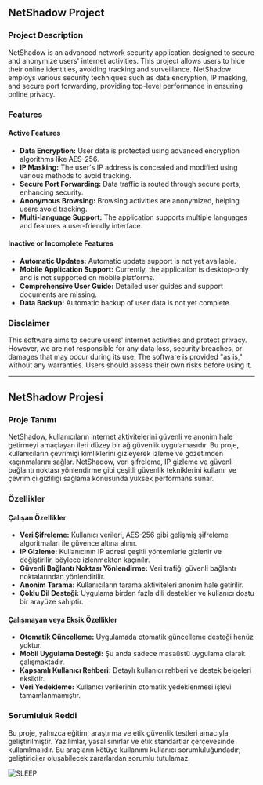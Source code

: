 ## NetShadow Project

### Project Description
NetShadow is an advanced network security application designed to secure and anonymize users' internet activities. This project allows users to hide their online identities, avoiding tracking and surveillance. NetShadow employs various security techniques such as data encryption, IP masking, and secure port forwarding, providing top-level performance in ensuring online privacy.

### Features
#### Active Features
- **Data Encryption:** User data is protected using advanced encryption algorithms like AES-256.
- **IP Masking:** The user's IP address is concealed and modified using various methods to avoid tracking.
- **Secure Port Forwarding:** Data traffic is routed through secure ports, enhancing security.
- **Anonymous Browsing:** Browsing activities are anonymized, helping users avoid tracking.
- **Multi-language Support:** The application supports multiple languages and features a user-friendly interface.

#### Inactive or Incomplete Features
- **Automatic Updates:** Automatic update support is not yet available.
- **Mobile Application Support:** Currently, the application is desktop-only and is not supported on mobile platforms.
- **Comprehensive User Guide:** Detailed user guides and support documents are missing.
- **Data Backup:** Automatic backup of user data is not yet complete.

### Disclaimer
This software aims to secure users' internet activities and protect privacy. However, we are not responsible for any data loss, security breaches, or damages that may occur during its use. The software is provided "as is," without any warranties. Users should assess their own risks before using it.

---

## NetShadow Projesi

### Proje Tanımı
NetShadow, kullanıcıların internet aktivitelerini güvenli ve anonim hale getirmeyi amaçlayan ileri düzey bir ağ güvenlik uygulamasıdır. Bu proje, kullanıcıların çevrimiçi kimliklerini gizleyerek izleme ve gözetimden kaçınmalarını sağlar. NetShadow, veri şifreleme, IP gizleme ve güvenli bağlantı noktası yönlendirme gibi çeşitli güvenlik tekniklerini kullanır ve çevrimiçi gizliliği sağlama konusunda yüksek performans sunar.

### Özellikler
#### Çalışan Özellikler
- **Veri Şifreleme:** Kullanıcı verileri, AES-256 gibi gelişmiş şifreleme algoritmaları ile güvence altına alınır.
- **IP Gizleme:** Kullanıcının IP adresi çeşitli yöntemlerle gizlenir ve değiştirilir, böylece izlenmekten kaçınılır.
- **Güvenli Bağlantı Noktası Yönlendirme:** Veri trafiği güvenli bağlantı noktalarından yönlendirilir.
- **Anonim Tarama:** Kullanıcıların tarama aktiviteleri anonim hale getirilir.
- **Çoklu Dil Desteği:** Uygulama birden fazla dili destekler ve kullanıcı dostu bir arayüze sahiptir.

#### Çalışmayan veya Eksik Özellikler
- **Otomatik Güncelleme:** Uygulamada otomatik güncelleme desteği henüz yoktur.
- **Mobil Uygulama Desteği:** Şu anda sadece masaüstü uygulama olarak çalışmaktadır.
- **Kapsamlı Kullanıcı Rehberi:** Detaylı kullanıcı rehberi ve destek belgeleri eksiktir.
- **Veri Yedekleme:** Kullanıcı verilerinin otomatik yedeklenmesi işlevi tamamlanmamıştır.

### Sorumluluk Reddi
Bu proje, yalnızca eğitim, araştırma ve etik güvenlik testleri amacıyla geliştirilmiştir. Yazılımlar, yasal sınırlar ve etik standartlar çerçevesinde kullanılmalıdır. Bu araçların kötüye kullanımı kullanıcı sorumluluğundadır; geliştiriciler oluşabilecek zararlardan sorumlu tutulamaz.




![SLEEP](https://github.com/user-attachments/assets/c55f3a45-4d39-4edc-99d7-866829fd2f91)

